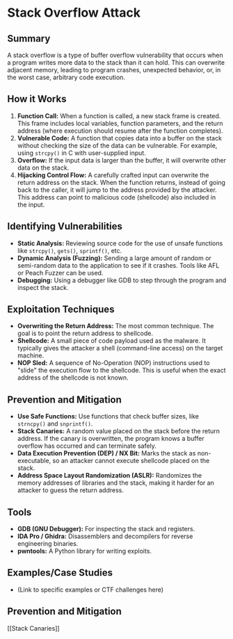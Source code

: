 # Stack Overflow Attack

## Summary
A stack overflow is a type of buffer overflow vulnerability that occurs when a program writes more data to the stack than it can hold. This can overwrite adjacent memory, leading to program crashes, unexpected behavior, or, in the worst case, arbitrary code execution.

## How it Works
1.  **Function Call:** When a function is called, a new stack frame is created. This frame includes local variables, function parameters, and the return address (where execution should resume after the function completes).
2.  **Vulnerable Code:** A function that copies data into a buffer on the stack without checking the size of the data can be vulnerable. For example, using `strcpy()` in C with user-supplied input.
3.  **Overflow:** If the input data is larger than the buffer, it will overwrite other data on the stack.
4.  **Hijacking Control Flow:** A carefully crafted input can overwrite the return address on the stack. When the function returns, instead of going back to the caller, it will jump to the address provided by the attacker. This address can point to malicious code (shellcode) also included in the input.

## Identifying Vulnerabilities
*   **Static Analysis:** Reviewing source code for the use of unsafe functions like `strcpy()`, `gets()`, `sprintf()`, etc.
*   **Dynamic Analysis (Fuzzing):** Sending a large amount of random or semi-random data to the application to see if it crashes. Tools like AFL or Peach Fuzzer can be used.
*   **Debugging:** Using a debugger like GDB to step through the program and inspect the stack.

## Exploitation Techniques
*   **Overwriting the Return Address:** The most common technique. The goal is to point the return address to shellcode.
*   **Shellcode:** A small piece of code payload used as the malware. It typically gives the attacker a shell (command-line access) on the target machine.
*   **NOP Sled:** A sequence of No-Operation (NOP) instructions used to "slide" the execution flow to the shellcode. This is useful when the exact address of the shellcode is not known.

## Prevention and Mitigation
*   **Use Safe Functions:** Use functions that check buffer sizes, like `strncpy()` and `snprintf()`.
*   **Stack Canaries:** A random value placed on the stack before the return address. If the canary is overwritten, the program knows a buffer overflow has occurred and can terminate safely.
*   **Data Execution Prevention (DEP) / NX Bit:** Marks the stack as non-executable, so an attacker cannot execute shellcode placed on the stack.
*   **Address Space Layout Randomization (ASLR):** Randomizes the memory addresses of libraries and the stack, making it harder for an attacker to guess the return address.

## Tools
*   **GDB (GNU Debugger):** For inspecting the stack and registers.
*   **IDA Pro / Ghidra:** Disassemblers and decompilers for reverse engineering binaries.
*   **pwntools:** A Python library for writing exploits.

## Examples/Case Studies
*   (Link to specific examples or CTF challenges here)

## Prevention and Mitigation
[[Stack Canaries]]